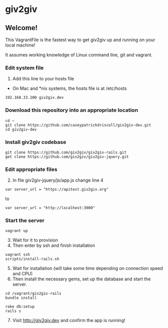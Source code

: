 # giv2giv 

## Welcome!

This VagrantFile is the fastest way to get giv2giv up and running on your local machine!

It assumes working knowledge of Linux command line, git and vagrant.

### Edit system file
1. Add this line to your hosts file
 - On Mac and *nix systems, the hosts file is at /etc/hosts

```
192.168.33.200 giv2giv.dev
```

### Download this repository into an appropriate location

```
cd ~
git clone https://github.com/caseypatrickdriscoll/giv2giv-dev.git
cd giv2giv-dev
```

### Install giv2giv codebase

```
git clone https://github.com/giv2giv/giv2giv-rails.git
get clone https://github.com/giv2giv/giv2giv-jquery.git
```

### Edit appropriate files

2. In file giv2giv-jquery/js/app.js change line 4

```
var server_url = "https://apitest.giv2giv.org"
```

to 

```
var server_url = "http://localhost:3000"
```

### Start the server

```
vagrant up
```

3. Wait for it to provision
4. Then enter by ssh and finish installation

```
vagrant ssh
scripts/install-rails.sh
```

5. Wait for installation (will take some time depending on connection speed and CPU)
6. Then install the necessary gems, set up the database and start the server.

```
cd /vagrant/giv2giv-rails
bundle install

rake db:setup
rails s
```

7. Visit http://giv2giv.dev and confirm the app is running!
